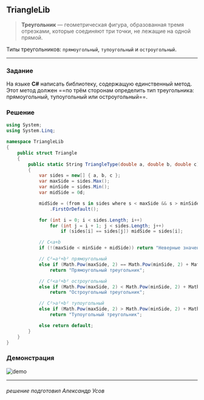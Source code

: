 ## TriangleLib

> **Треугольник** — геометрическая фигура, образованная тремя отрезками, которые соединяют три точки, не лежащие на одной прямой.

Типы треугольников: ```прямоугольный```, ```тупоугольный``` и ```остроугольный```.
___

### Задание

На языке **C#** написать библиотеку, содержащую единственный метод.  
Этот метод должен ==по трём сторонам определить тип треугольника: прямоугольный, тупоугольный или остроугольный==.

### Решение

```c#
using System;
using System.Linq;

namespace TriangleLib
{
    public struct Triangle
    {
        public static String TriangleType(double a, double b, double c)
        {
            var sides = new[] { a, b, c };
            var maxSide = sides.Max();
            var minSide = sides.Min();
            var midSide = 0d;

            midSide = (from s in sides where s < maxSide && s > minSide select s)
                .FirstOrDefault();

            for (int i = 0; i < sides.Length; i++)
                for (int j = i + 1; j < sides.Length; j++)
                    if (sides[i] == sides[j]) midSide = sides[i];

            // C<a+b
            if (!(maxSide < minSide + midSide)) return "Неверные значения";

            // C²=a²+b² прямоугольный
            else if (Math.Pow(maxSide, 2) == Math.Pow(minSide, 2) + Math.Pow(midSide, 2))
                return "Прямоугольный треугольник";

            // C²<a²+b² остроугольный
            else if (Math.Pow(maxSide, 2) < Math.Pow(minSide, 2) + Math.Pow(midSide, 2))
                return "Остроугольный треугольник";

            // C²>a²+b² тупоугольный
            else if (Math.Pow(maxSide, 2) > Math.Pow(minSide, 2) + Math.Pow(midSide, 2))
                return "Тупоугольный треугольник";

            else return default;
        }
    }
}
````

### Демонстрация

![demo](demo.gif)

___

###### *решение подготовил Александр Усов*
